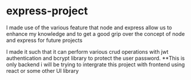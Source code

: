# express-project

I made use of the various feature that node and express allow us to enhance my knowledge and to get a good grip over the concept of node and express for future projects

I made it such that it can perform various crud operations with jwt authentication and bcrypt library to protect the user password.
**This is only backend i will be trying to intergrate this project with frontend using react or some other UI library
